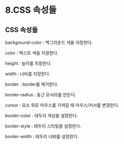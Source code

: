 # 8.CSS 속성들

## CSS 속성들

background-color : 백그라운드 색을 지정한다.

color : 텍스트 색을 지정한다.

height : 높이를 지정한다.

width : 너비를 지정한다.

border : border를 제거한다.

border-radius : 둥근 모서리를 만든다.

cursor : 요소 위로 마우스를 가져갈 때 마우스/커서를 변경한다.

border-color : 테두리 색상을 설정한다.

border-style : 테두리 스타일을 설정한다.

border-width : 테두리 너비를 설정한다.
